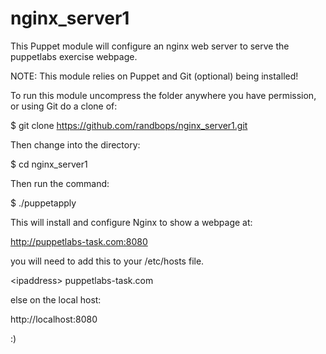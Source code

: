 nginx_server1
=============

This Puppet module will configure an nginx web server to serve the puppetlabs exercise webpage.

NOTE: This module relies on Puppet and Git (optional) being installed!



To run this module uncompress the folder anywhere you have permission, or using Git do a clone of:

$ git clone https://github.com/randbops/nginx_server1.git

Then change into the directory:

$ cd nginx_server1

Then run the command:

$ ./puppetapply

This will install and configure Nginx to show a webpage at:

http://puppetlabs-task.com:8080

you will need to add this to your /etc/hosts file.

\<ipaddress\>  puppetlabs-task.com

else on the local host:

http://localhost:8080

:)
